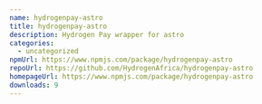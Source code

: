 ```yaml
---
name: hydrogenpay-astro
title: hydrogenpay-astro
description: Hydrogen Pay wrapper for astro
categories:
  - uncategorized
npmUrl: https://www.npmjs.com/package/hydrogenpay-astro
repoUrl: https://github.com/HydrogenAfrica/hydrogenpay-astro
homepageUrl: https://www.npmjs.com/package/hydrogenpay-astro
downloads: 9
---
```

